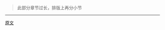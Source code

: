 
> 此部分章节过长，排版上再分小节

---------------------    

[原文](https://releases.llvm.org/15.0.0/tools/clang/docs/InternalsManual.html#the-ast-library)